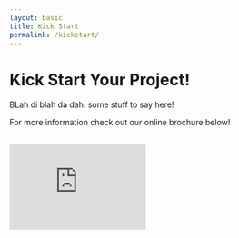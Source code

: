 ```yaml
---
layout: basic
title: Kick Start
permalink: /kickstart/
---
```

<div class="container">
  <div class="row page-header">
    <div class="col-lg-12">
      <h1>Kick Start Your Project!</h1>
    </div>
  </div>
  <div class="row">
      <div class="col-lg-12" id="body">
      <p>
		BLah di blah da dah. some stuff to say here!
	  </p>
      <p>
		For more information check out our online brochure below!
	  </p>
	  <br/>
      </div>
  </div>
  <div class="row"><div class="col-lg-12" >
	<iframe src='http://online.fliphtml5.com/hbsn/xsdr/#p=1' frameborder="0" width="240" hright="210" title="Kick Start Program" type="text/html" allowfullscreen="true" scrolling="no" marginwidth="0" marginheight="0"></iframe>
  </div></div>
</div>


